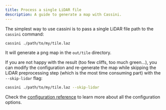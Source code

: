 ```yaml
---
title: Process a single LiDAR file
description: A guide to generate a map with Cassini.
---
```


The simplest way to use cassini is to pass a single LiDAR file path to the `cassini` command:

```sh
cassini ./path/to/my/tile.laz
```

It will generate a png map in the `out/tile` directory.

If you are not happy with the result (too few cliffs, too much green...), you can modify the configuration and re-generate the map while skipping the LiDAR preprocessing step (which is the most time consuming part) with the `--skip-lidar` flag:

```sh
cassini ./path/to/my/tile.laz --skip-lidar
```

Check the [configuration reference](/reference/configuration-reference/) to learn more about all the configuration options.
